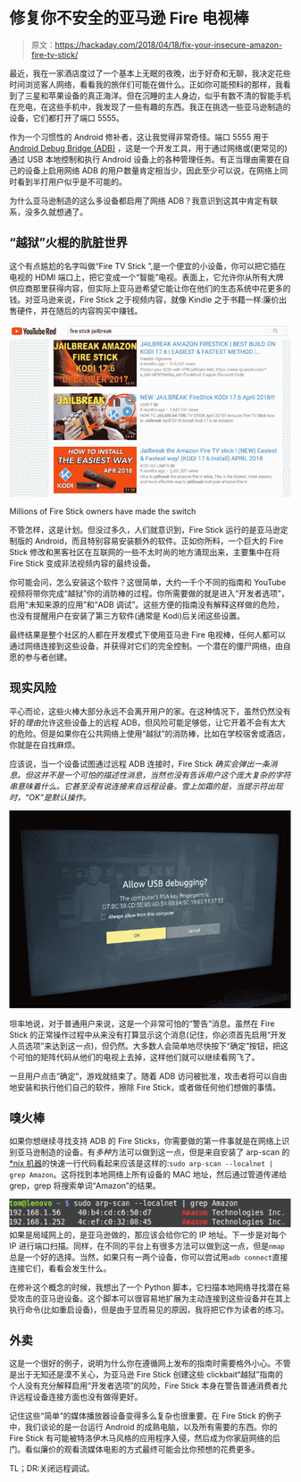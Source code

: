 # 修复你不安全的亚马逊 Fire 电视棒

> 原文：<https://hackaday.com/2018/04/18/fix-your-insecure-amazon-fire-tv-stick/>

最近，我在一家酒店度过了一个基本上无眠的夜晚，出于好奇和无聊，我决定花些时间浏览客人网络，看看我的旅伴们可能在做什么。正如你可能预料的那样，我看到了三星和苹果设备的真正海洋。但在沉睡的主人身边，似乎有数不清的智能手机在充电，在这些手机中，我发现了一些有趣的东西。我正在挑选一些亚马逊制造的设备，它们都打开了端口 5555。

作为一个习惯性的 Android 修补者，这让我觉得非常奇怪。端口 5555 用于 [Android Debug Bridge (ADB)](https://developer.android.com/studio/command-line/adb.html) ，这是一个开发工具，用于通过网络或(更常见的)通过 USB 本地控制和执行 Android 设备上的各种管理任务。有正当理由需要在自己的设备上启用网络 ADB 的用户数量肯定相当少，因此至少可以说，在网络上同时看到半打用户似乎是不可能的。

为什么亚马逊制造的这么多设备都启用了网络 ADB？我意识到这其中肯定有联系，没多久就想通了。

## “越狱”火棍的肮脏世界

这个有点尴尬的名字叫做“Fire TV Stick ”,是一个便宜的小设备，你可以把它插在电视的 HDMI 端口上，把它变成一个“智能”电视。表面上，它允许你从所有大牌供应商那里获得内容，但实际上亚马逊希望它能让你在他们的生态系统中花更多的钱。对亚马逊来说，Fire Stick 之于视频内容，就像 Kindle 之于书籍一样:廉价出售硬件，并在随后的内容购买中赚钱。

[![](img/50368f96e258aeff7da2f02185091d72.png)](https://hackaday.com/wp-content/uploads/2018/04/firestick_youtube.png)

Millions of Fire Stick owners have made the switch

不管怎样，这是计划。但没过多久，人们就意识到，Fire Stick 运行的是亚马逊定制版的 Android，而且特别容易安装额外的软件。正如你所料，一个巨大的 Fire Stick 修改和黑客社区在互联网的一些不太时尚的地方涌现出来，主要集中在将 Fire Stick 变成非法视频内容的最终设备。

你可能会问，怎么安装这个软件？这很简单，大约一千个不同的指南和 YouTube 视频将带你完成“越狱”你的消防棒的过程。你所需要做的就是进入“开发者选项”，启用“未知来源的应用”和“ADB 调试”。这些方便的指南没有解释这样做的危险，也没有提醒用户在安装了第三方软件(通常是 Kodi)后关闭这些设置。

最终结果是整个社区的人都在开发模式下使用亚马逊 Fire 电视棒，任何人都可以通过网络连接到这些设备，并获得对它们的完全控制。一个潜在的僵尸网络，由自愿的参与者创建。

## 现实风险

平心而论，这些火棒大部分永远不会离开用户的家。在这种情况下，虽然仍然没有好的*理由*允许这些设备上的远程 ADB，但风险可能足够低，让它开着不会有太大的危险。但是如果你在公共网络上使用“越狱”的消防棒，比如在学校宿舍或酒店，你就是在自找麻烦。

应该说，当一个设备试图通过远程 ADB 连接时，Fire Stick *确实会弹出一条消息。但这并不是一个可怕的描述性消息，当然也没有告诉用户这个庞大复杂的字符串意味着什么。它甚至没有说连接来自远程设备。雪上加霜的是，当提示符出现时，“OK”是默认操作。*

[![](img/7661f50c5aa3b3cf62d9955fa6d36d48.png)](https://hackaday.com/wp-content/uploads/2018/04/firestick_adbconnect3.jpg)

坦率地说，对于普通用户来说，这是一个非常可怕的“警告”消息。虽然在 Fire Stick 的正常操作过程中从来没有打算显示这个消息(记住，你必须首先启用“开发人员选项”来达到这一点)，但仍然。大多数人会简单地尽快按下“确定”按钮，把这个可怕的矩阵代码从他们的电视上去掉，这样他们就可以继续看网飞了。

一旦用户点击“确定”，游戏就结束了。随着 ADB 访问被批准，攻击者将可以自由地安装和执行他们自己的软件，擦除 Fire Stick，或者做任何他们想做的事情。

## 嗅火棒

如果你想继续寻找支持 ADB 的 Fire Sticks，你需要做的第一件事就是在网络上识别亚马逊制造的设备。有*多种*方法可以做到这一点，但是来自安装了 arp-scan 的 [*nix 机器](https://github.com/royhills/arp-scan)的快速一行代码看起来应该是这样的:`sudo arp-scan --localnet | grep Amazon`。这将找到本地网络上所有设备的 MAC 地址，然后通过管道传递给 grep，grep 将搜索单词“Amazon”的结果。

[![](img/37cb5bc2db69804685f4fd7c63fa113f.png)](https://hackaday.com/wp-content/uploads/2018/04/firestick_arpscan.png) 如果是局域网上的，是亚马逊做的，那应该会给你它的 IP 地址。下一步是对每个 IP 进行端口扫描。同样，在不同的平台上有很多方法可以做到这一点，但是`nmap`总是一个好的选择。当然，如果只有一两个设备，你可以尝试用`adb connect`直接连接它们，看看会发生什么。

在修补这个概念的时候，我想出了一个 Python 脚本，它扫描本地网络寻找潜在易受攻击的亚马逊设备。这个脚本可以很容易地扩展为主动连接到这些设备并在其上执行命令(比如重启设备)，但是由于显而易见的原因，我将把它作为读者的练习。

## 外卖

这是一个很好的例子，说明为什么你在遵循网上发布的指南时需要格外小心。不管是出于无知还是漠不关心，为亚马逊 Fire Stick 创建这些 clickbait“越狱”指南的个人没有充分解释启用“开发者选项”的风险，Fire Stick 本身在警告普通消费者允许远程设备连接方面也没有做得更好。

记住这些“简单”的媒体播放器设备变得多么复杂也很重要。在 Fire Stick 的例子中，我们谈论的是一台运行 Android 的成熟电脑，以及所有需要的东西。你的 Fire Stick 有可能被特洛伊木马风格的应用程序入侵，然后成为你家庭网络的后门。看似廉价的观看流媒体电影的方式最终可能会比你预想的花费更多。

TL；DR:关闭远程调试。